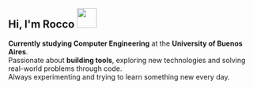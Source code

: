 
  <h2>Hi, I'm Rocco <img src="https://user-images.githubusercontent.com/1303154/88677602-1635ba80-d120-11ea-84d8-d263ba5fc3c0.gif" width="40"/></h2>

 **Currently studying Computer Engineering** at the **University of Buenos Aires**.  
 Passionate about **building tools**, exploring new technologies and solving real-world problems through code.  
 Always experimenting and trying to learn something new every day.
